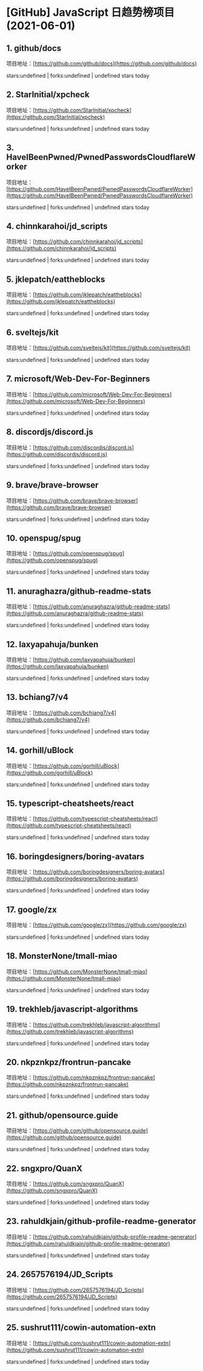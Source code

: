 # [GitHub] JavaScript 日趋势榜项目(2021-06-01)

## 1. github/docs 

项目地址：[https://github.com/github/docs](https://github.com/github/docs)

stars:undefined | forks:undefined | undefined stars today 



## 2. StarInitial/xpcheck 

项目地址：[https://github.com/StarInitial/xpcheck](https://github.com/StarInitial/xpcheck)

stars:undefined | forks:undefined | undefined stars today 



## 3. HaveIBeenPwned/PwnedPasswordsCloudflareWorker 

项目地址：[https://github.com/HaveIBeenPwned/PwnedPasswordsCloudflareWorker](https://github.com/HaveIBeenPwned/PwnedPasswordsCloudflareWorker)

stars:undefined | forks:undefined | undefined stars today 



## 4. chinnkarahoi/jd_scripts 

项目地址：[https://github.com/chinnkarahoi/jd_scripts](https://github.com/chinnkarahoi/jd_scripts)

stars:undefined | forks:undefined | undefined stars today 



## 5. jklepatch/eattheblocks 

项目地址：[https://github.com/jklepatch/eattheblocks](https://github.com/jklepatch/eattheblocks)

stars:undefined | forks:undefined | undefined stars today 



## 6. sveltejs/kit 

项目地址：[https://github.com/sveltejs/kit](https://github.com/sveltejs/kit)

stars:undefined | forks:undefined | undefined stars today 



## 7. microsoft/Web-Dev-For-Beginners 

项目地址：[https://github.com/microsoft/Web-Dev-For-Beginners](https://github.com/microsoft/Web-Dev-For-Beginners)

stars:undefined | forks:undefined | undefined stars today 



## 8. discordjs/discord.js 

项目地址：[https://github.com/discordjs/discord.js](https://github.com/discordjs/discord.js)

stars:undefined | forks:undefined | undefined stars today 



## 9. brave/brave-browser 

项目地址：[https://github.com/brave/brave-browser](https://github.com/brave/brave-browser)

stars:undefined | forks:undefined | undefined stars today 



## 10. openspug/spug 

项目地址：[https://github.com/openspug/spug](https://github.com/openspug/spug)

stars:undefined | forks:undefined | undefined stars today 



## 11. anuraghazra/github-readme-stats 

项目地址：[https://github.com/anuraghazra/github-readme-stats](https://github.com/anuraghazra/github-readme-stats)

stars:undefined | forks:undefined | undefined stars today 



## 12. laxyapahuja/bunken 

项目地址：[https://github.com/laxyapahuja/bunken](https://github.com/laxyapahuja/bunken)

stars:undefined | forks:undefined | undefined stars today 



## 13. bchiang7/v4 

项目地址：[https://github.com/bchiang7/v4](https://github.com/bchiang7/v4)

stars:undefined | forks:undefined | undefined stars today 



## 14. gorhill/uBlock 

项目地址：[https://github.com/gorhill/uBlock](https://github.com/gorhill/uBlock)

stars:undefined | forks:undefined | undefined stars today 



## 15. typescript-cheatsheets/react 

项目地址：[https://github.com/typescript-cheatsheets/react](https://github.com/typescript-cheatsheets/react)

stars:undefined | forks:undefined | undefined stars today 



## 16. boringdesigners/boring-avatars 

项目地址：[https://github.com/boringdesigners/boring-avatars](https://github.com/boringdesigners/boring-avatars)

stars:undefined | forks:undefined | undefined stars today 



## 17. google/zx 

项目地址：[https://github.com/google/zx](https://github.com/google/zx)

stars:undefined | forks:undefined | undefined stars today 



## 18. MonsterNone/tmall-miao 

项目地址：[https://github.com/MonsterNone/tmall-miao](https://github.com/MonsterNone/tmall-miao)

stars:undefined | forks:undefined | undefined stars today 



## 19. trekhleb/javascript-algorithms 

项目地址：[https://github.com/trekhleb/javascript-algorithms](https://github.com/trekhleb/javascript-algorithms)

stars:undefined | forks:undefined | undefined stars today 



## 20. nkpznkpz/frontrun-pancake 

项目地址：[https://github.com/nkpznkpz/frontrun-pancake](https://github.com/nkpznkpz/frontrun-pancake)

stars:undefined | forks:undefined | undefined stars today 



## 21. github/opensource.guide 

项目地址：[https://github.com/github/opensource.guide](https://github.com/github/opensource.guide)

stars:undefined | forks:undefined | undefined stars today 



## 22. sngxpro/QuanX 

项目地址：[https://github.com/sngxpro/QuanX](https://github.com/sngxpro/QuanX)

stars:undefined | forks:undefined | undefined stars today 



## 23. rahuldkjain/github-profile-readme-generator 

项目地址：[https://github.com/rahuldkjain/github-profile-readme-generator](https://github.com/rahuldkjain/github-profile-readme-generator)

stars:undefined | forks:undefined | undefined stars today 



## 24. 2657576194/JD_Scripts 

项目地址：[https://github.com/2657576194/JD_Scripts](https://github.com/2657576194/JD_Scripts)

stars:undefined | forks:undefined | undefined stars today 



## 25. sushrut111/cowin-automation-extn 

项目地址：[https://github.com/sushrut111/cowin-automation-extn](https://github.com/sushrut111/cowin-automation-extn)

stars:undefined | forks:undefined | undefined stars today 



